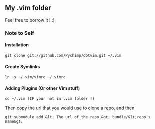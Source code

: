 ## My .vim folder ##

Feel free to borrow it ! :)

### Note to Self ###

#### Installation ####

    git clone git://github.com/Pychimp/dotvim.git ~/.vim

#### Create Symlinks ####

    ln -s ~/.vim/vimrc ~/.vimrc

#### Adding Plugins (Or other Vim stuff) ####

    cd ~/.vim (IF your not in .vim folder !)

Then copy the url that you would use to clone a repo, and then 

    git submodule add &lt; The url of the repo &gt; bundle/&lt;repo's name&gt;
